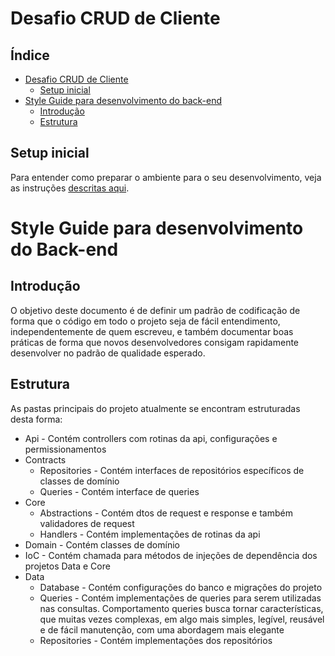 # Desafio CRUD de Cliente

## Índice
- [Desafio CRUD de Cliente](#desafio-crud-de-cliente)
  - [Setup inicial](#setup-inicial)
- [Style Guide para desenvolvimento do back-end](#style-guide-para-desenvolvimento-do-back-end)
  - [Introdução](#introdução)
  - [Estrutura](#estrutura)

## Setup inicial
Para entender como preparar o ambiente para o seu desenvolvimento, veja as instruções [descritas aqui](Setup.md).

# Style Guide para desenvolvimento do Back-end

## Introdução
O objetivo deste documento é de definir um padrão de codificação de forma que o código em todo o 
projeto seja de fácil entendimento, independentemente de quem escreveu, e também documentar boas 
práticas de forma que novos desenvolvedores consigam rapidamente desenvolver no padrão de qualidade
esperado.

## Estrutura
As pastas principais do projeto atualmente se encontram estruturadas desta forma:
* Api - Contém controllers com rotinas da api, configurações e permissionamentos
* Contracts
  * Repositories - Contém interfaces de repositórios específicos de classes de domínio
  * Queries - Contém interface de queries
* Core
  * Abstractions - Contém dtos de request e response e também validadores de request
  * Handlers - Contém implementações de rotinas da api
* Domain - Contém classes de domínio
* IoC - Contém chamada para métodos de injeções de dependência dos projetos Data e Core
* Data
  * Database - Contém configurações do banco e migrações do projeto
  * Queries - Contém implementações de queries para serem utilizadas nas consultas. Comportamento queries busca tornar características, que muitas vezes complexas, em algo mais simples, legível, reusável e de fácil manutenção, com uma abordagem mais elegante
  * Repositories - Contém implementações dos repositórios